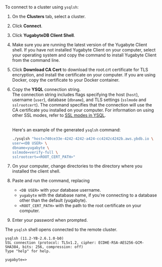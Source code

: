 To connect to a cluster using `ysqlsh`:

1. On the **Clusters** tab, select a cluster.
1. Click **Connect**.
1. Click **YugabyteDB Client Shell**.
1. Make sure you are running the latest version of the Yugabyte Client shell. If you have not installed Yugabyte Client on your computer, select your operating system and copy the command to install Yugabyte Client from the command line.
1. Click **Download CA Cert** to download the root.crt certificate for TLS encryption, and install the certificate on your computer. If you are using Docker, copy the certificate to your Docker container.
1. Copy the **YSQL** connection string.
    \
    The connection string includes flags specifying the host (`host`), username (`user`), database (`dbname`), and TLS settings (`sslmode` and `sslrootcert`). The command specifies that the connection will use the CA certificate you installed on your computer. For information on using other SSL modes, refer to [SSL modes in YSQL](../../cloud-secure-clusters/cloud-authentication/#ssl-modes-in-ysql).

    \
    Here's an example of the generated `ysqlsh` command:

    ```sh
    ./ysqlsh "host=740ce33e-4242-4242-a424-cc4242c4242b.aws.ybdb.io \
    user=<DB USER> \
    dbname=yugabyte \
    sslmode=verify-full \
    sslrootcert=<ROOT_CERT_PATH>"
    ```

1. On your computer, change directories to the directory where you installed the client shell.
1. Paste and run the command, replacing

    - `<DB USER>` with your database username.
    - `yugabyte` with the database name, if you're connecting to a database other than the default (yugabyte).
    - `<ROOT_CERT_PATH>` with the path to the root certificate on your computer.

1. Enter your password when prompted.

The `ysqlsh` shell opens connected to the remote cluster.

```output
ysqlsh (11.2-YB-2.6.1.0-b0)
SSL connection (protocol: TLSv1.2, cipher: ECDHE-RSA-AES256-GCM-SHA384, bits: 256, compression: off)
Type "help" for help.

yugabyte=>
```

<!-- markdownlint-disable-file MD041 -->
